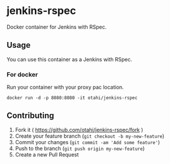 # jenkins-rspec
Docker container for Jenkins with RSpec.

## Usage

You can use this container as a Jenkins with RSpec.

### For docker

Run your container with your proxy pac location.

```
docker run -d -p 8080:8080 -it otahi/jenkins-rspec
```

## Contributing

1. Fork it ( https://github.com/otahi/jenkins-rspec/fork )
2. Create your feature branch (`git checkout -b my-new-feature`)
3. Commit your changes (`git commit -am 'Add some feature'`)
4. Push to the branch (`git push origin my-new-feature`)
5. Create a new Pull Request

